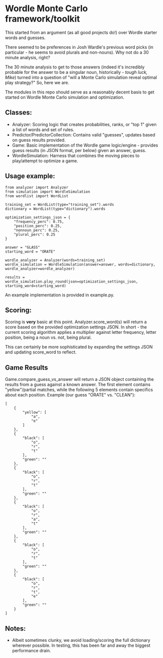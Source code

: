 # Wordle Monte Carlo framework/toolkit
This started from an argument (as all good projects do!) over Wordle starter words and guesses.

There seemed to be preferences in Josh Wardle's previous word picks (in particular - he seems to avoid plurals and non-nouns).  Why not do a 30 minute analysis, right?

The 30 minute analysis to get to those answers (indeed it's incredibly probable for the answer to be a singular noun, historically - *tough luck, Mike*) turned into a question of "will a Monte Carlo simulation reveal optimal play strategy?"  So, here we are.

The modules in this repo should serve as a reasonably decent basis to get started on Wordle Monte Carlo simulation and optimization.

## Classes:
- Analyzer: Scoring logic that creates probabilities, ranks, or "top 1" given a list of words and set of rules.
- Predictor/PredictorCollection: Contains valid "guesses", updates based on guess results provided.
- Game: Basic implementation of the Wordle game logic/engine - provides guess results (in JSON format, per below) given an answer, guess.
- WordleSimulation: Harness that combines the moving pieces to play/attempt to optimize a game.

## Usage example:
```
from analyzer import Analyzer
from simulation import WordleSimulation
from wordlist import WordList

training_set = WordList(type="training_set").words
dictionary = WordList(type="dictionary").words

optimization_settings_json = {
    "frequency_perc": 0.75,
    "position_perc": 0.25,
    "nonnoun_perc": 0.25,
    "plural_perc": 0.25
}

answer = "GLASS"
starting_word = "ORATE"

wordle_analyzer = Analyzer(words=training_set)
wordle_simulation = WordleSimulation(answer=answer, words=dictionary, wordle_analyzer=wordle_analyzer)

results = wordle_simulation.play_round(json=optimization_settings_json, starting_word=starting_word)
```

An example implementation is provided in example.py. 

## Scoring:
Scoring is **very** basic at this point.  Analyzer.score_word(s) will return a score based on the provided optimization settings JSON.  In short - the current scoring algorithm applies a multiplier against letter frequency, letter position, being a noun vs. not, being plural.

This can certainly be more sophisticated by expanding the settings JSON and updating score_word to reflect.

## Game Results
Game.compare_guess_vs_answer will return a JSON object containing the results from a guess against a known answer.  The first element contains "yellow"/partial matches, while the following 5 elements contain specifics about each position.  Example (our guess "ORATE" vs. "CLEAN"):
```
[
    {
        "yellow": [
            "a",
            "e"
        ]
    },
    {
        "black": [
            "o",
            "r",
            "t"
        ],
        "green": ""
    },
    {
        "black": [
            "o",
            "r",
            "t"
        ],
        "green": ""
    },
    {
        "black": [
            "o",
            "r",
            "a",
            "t"
        ],
        "green": ""
    },
    {
        "black": [
            "o",
            "r",
            "t"
        ],
        "green": ""
    },
    {
        "black": [
            "o",
            "r",
            "t",
            "e"
        ],
        "green": ""
    }
]
```

## Notes:
- Albeit sometimes clunky, we avoid loading/scoring the full dictionary wherever possible.  In testing, this has been far and away the biggest performance drain.
